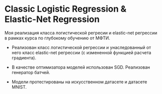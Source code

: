 # Classic Logistic Regression & Elastic-Net Regression

Моя реализация класса логистической регресии и elastic-net регрессии в рамках курса по глубокому обучению от МФТИ.

- Реализован класс логистической регрессии и унаследованный от него класс elastic-net регрессии (с измененной функцией расчета градиента).

- В качестве оптимизатора моделей использован SGD. Реализован генератор батчей.

- Модели протестированы на искусственном датасете и датасете MNIST.

